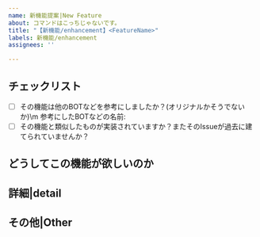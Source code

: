 ```yaml
---
name: 新機能提案|New Feature
about: コマンドはこっちじゃないです。
title: "【新機能/enhancement】<FeatureName>"
labels: 新機能/enhancement
assignees: ''

---
```

<!--上の<title>にどんな機能かわかりやすく、短く書こう
ちなみにこれはコメントアウトです 消さなくてもいいよ-->

## チェックリスト
- [ ] その機能は他のBOTなどを参考にしましたか？(オリジナルかそうでないか)\m
参考にしたBOTなどの名前:
- [ ] その機能と類似したものが実装されていますか？またそのIssueが過去に建てられていませんか？
## どうしてこの機能が欲しいのか
<!--必ずこの機能が必要な理由などを書いて下さい|Please be sure to include a description of why you need this feature.-->

## 詳細|detail
<!--できるだけ簡潔に詳しく書いてください。-->

## その他|Other
<!-- 書かなくてもいいです

新機能を提案してくれてありがとう!|Thanks for suggesting this new feature! -->